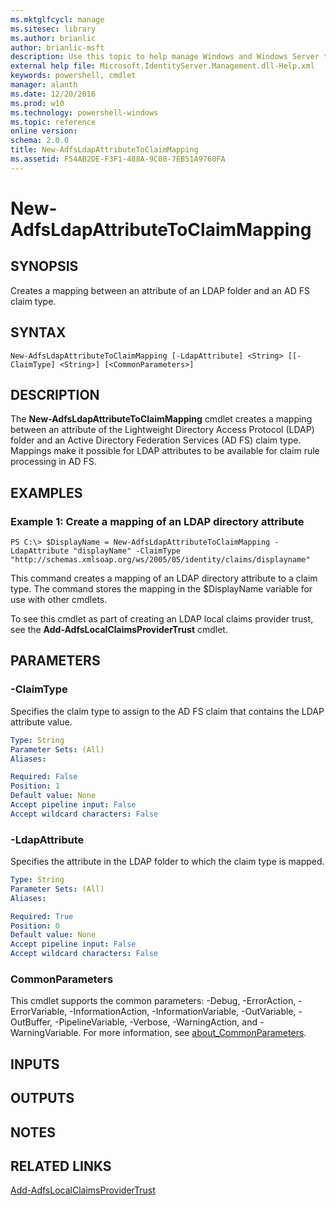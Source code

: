 ```yaml
---
ms.mktglfcycl: manage
ms.sitesec: library
ms.author: brianlic
author: brianlic-msft
description: Use this topic to help manage Windows and Windows Server technologies with Windows PowerShell.
external help file: Microsoft.IdentityServer.Management.dll-Help.xml
keywords: powershell, cmdlet
manager: alanth
ms.date: 12/20/2016
ms.prod: w10
ms.technology: powershell-windows
ms.topic: reference
online version: 
schema: 2.0.0
title: New-AdfsLdapAttributeToClaimMapping
ms.assetid: F54AB2DE-F3F1-488A-9C08-7EB51A9760FA
---
```


# New-AdfsLdapAttributeToClaimMapping

## SYNOPSIS
Creates a mapping between an attribute of an LDAP folder and an AD FS claim type.

## SYNTAX

```
New-AdfsLdapAttributeToClaimMapping [-LdapAttribute] <String> [[-ClaimType] <String>] [<CommonParameters>]
```

## DESCRIPTION
The **New-AdfsLdapAttributeToClaimMapping** cmdlet creates a mapping between an attribute of the Lightweight Directory Access Protocol (LDAP) folder and an Active Directory Federation Services (AD FS) claim type.
Mappings make it possible for LDAP attributes to be available for claim rule processing in AD FS.

## EXAMPLES

### Example 1: Create a mapping of an LDAP directory attribute
```
PS C:\> $DisplayName = New-AdfsLdapAttributeToClaimMapping -LdapAttribute "displayName" -ClaimType "http://schemas.xmlsoap.org/ws/2005/05/identity/claims/displayname"
```

This command creates a mapping of an LDAP directory attribute to a claim type.
The command stores the mapping in the $DisplayName variable for use with other cmdlets.

To see this cmdlet as part of creating an LDAP local claims provider trust, see the **Add-AdfsLocalClaimsProviderTrust** cmdlet.

## PARAMETERS

### -ClaimType
Specifies the claim type to assign to the AD FS claim that contains the LDAP attribute value.

```yaml
Type: String
Parameter Sets: (All)
Aliases: 

Required: False
Position: 1
Default value: None
Accept pipeline input: False
Accept wildcard characters: False
```

### -LdapAttribute
Specifies the attribute in the LDAP folder to which the claim type is mapped.

```yaml
Type: String
Parameter Sets: (All)
Aliases: 

Required: True
Position: 0
Default value: None
Accept pipeline input: False
Accept wildcard characters: False
```

### CommonParameters
This cmdlet supports the common parameters: -Debug, -ErrorAction, -ErrorVariable, -InformationAction, -InformationVariable, -OutVariable, -OutBuffer, -PipelineVariable, -Verbose, -WarningAction, and -WarningVariable. For more information, see [about_CommonParameters](http://go.microsoft.com/fwlink/?LinkID=113216).

## INPUTS

## OUTPUTS

## NOTES

## RELATED LINKS

[Add-AdfsLocalClaimsProviderTrust](./Add-AdfsLocalClaimsProviderTrust.md)

